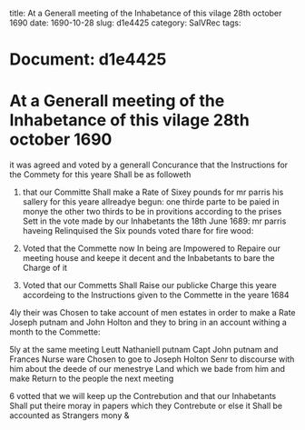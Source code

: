 title: At a Generall meeting of the Inhabetance of this vilage 28th october 1690
date: 1690-10-28
slug: d1e4425
category: SalVRec
tags: 




# Document: d1e4425


# At a Generall meeting of the Inhabetance of this vilage 28th october 1690 

it was agreed and voted by a generall Concurance that the Instructions for the Commety for this yeare Shall be as followeth

1. that our Committe Shall make a Rate of Sixey pounds for mr parris his sallery for this yeare allreadye begun: one thirde parte to be paied in monye the other two thirds to be in provitions according to the prises Sett in the vote made by our Inhabetants the 18th June 1689: mr parris haveing Relinquised the Six pounds voted thare for fire wood:

2. Voted that the Commette now In being are Impowered to Repaire our meeting house and keepe it decent and the Inbabetants to bare the Charge of it

3. Voted that our Commetts Shall Raise our publicke Charge this yeare accordeing to the Instructions given to the Commette in the yeare 1684

4ly their was Chosen to take account of men estates in order to make a Rate Joseph putnam and John Holton and they to bring in an account withing a month to the Commette:

5ly at the same meeting Leutt Nathaniell putnam Capt John putnam and Frances Nurse ware Chosen to goe to Joseph Holton Senr to discourse with him about the deede of our menestrye Land which we bade from him and make Return to the people the next meeting

6 votted that we will keep up the Contrebution and that our Inhabetants Shall put theire moray in papers which they Contrebute or else it Shall be accounted as Strangers mony &

